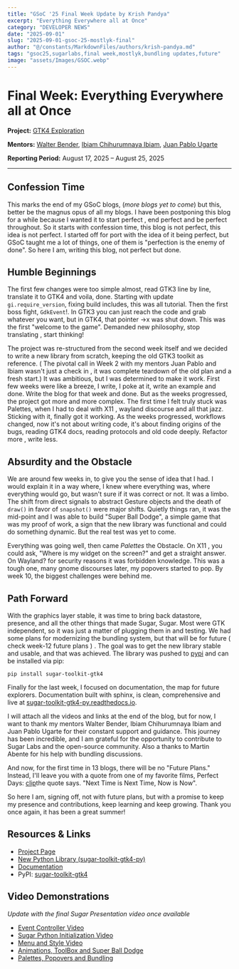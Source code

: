 ```yaml
---
title: "GSoC '25 Final Week Update by Krish Pandya"
excerpt: "Everything Everywhere all at Once"
category: "DEVELOPER NEWS"
date: "2025-09-01"
slug: "2025-09-01-gsoc-25-mostlyk-final"
author: "@/constants/MarkdownFiles/authors/krish-pandya.md"
tags: "gsoc25,sugarlabs,final week,mostlyk,bundling updates,future"
image: "assets/Images/GSOC.webp"
---
```



# Final Week: Everything Everywhere all at Once

**Project:** [GTK4 Exploration](https://summerofcode.withgoogle.com/programs/2025/projects/rsHsYZKy)

**Mentors:** [Walter Bender](https://github.com/walterbender), [Ibiam Chihurumnaya Ibiam](https://github.com/chimosky), [Juan Pablo Ugarte](https://github.com/xjuan)

**Reporting Period:** August 17, 2025 – August 25, 2025

---

## Confession Time

This marks the end of my GSoC blogs, (_more blogs yet to come_) but this, better be the magnus opus of all my blogs. I have been postponing this blog for a while because I wanted it to start perfect , end perfect and be perfect throughout. So it starts with confession time, this blog is not perfect, this idea is not perfect. I started off for port with the idea of it being perfect, but GSoC taught me a lot of things, one of them is "perfection is the enemy of done". So here I am, writing this blog, not perfect but done.

## Humble Beginnings

The first few changes were too simple almost, read GTK3 line by line, translate it to GTK4 and voila, done. Starting with update `gi.require_version`, fixing build includes, this was all tutorial. Then the first boss fight, `GdkEvent`!. In GTK3 you can just reach the code and grab whatever you want, but in GTK4, that pointer ->x was shut down. This was the first "welcome to the game". Demanded new philosophy, stop translating , start thinking!

The project was re-structured from the second week itself and we decided to write a new library from scratch, keeping the old GTK3 toolkit as reference.
( The pivotal call in Week 2 with my mentors Juan Pablo and Ibiam wasn't just a check in , it was complete teardown of the old plan and a fresh start.)
It was ambitious, but I was determined to make it work. First few weeks were like a breeze, I write, I poke at it, write an example and done. Write the blog for that week and done. But as the weeks progressed, the project got more and more complex.
The first time I felt truly stuck was Palettes, when I had to deal with X11 , wayland discourse and all that jazz. Sticking with it, finally got it working.
As the weeks progressed, workflows changed, now it's not about writing code, it's about finding origins of the bugs, reading GTK4 docs, reading protocols and old code deeply. Refactor more , write less.

## Absurdity and the Obstacle

We are around few weeks in, to give you the sense of idea that I had. I would explain it in a way where, I knew where everything was, where everything would go, but wasn't sure if it was correct or not. It was a limbo. The shift from direct signals to abstract Gesture objects and the death of `draw()` in favor of `snapshot()` were major shifts. Quietly things ran, it was the mid-point and I was able to build "Super Ball Dodge", a simple game that was my proof of work, a sign that the new library was functional and could do something dynamic. But the real test was yet to come.

Everything was going well, then came _Palettes_ the Obstacle. On X11 , you could ask, "Where is my widget on the screen?" and get a straight answer. On Wayland? for security reasons it was forbidden knowledge. This was a tough one, many gnome discourses later, my popovers started to pop. By week 10, the biggest challenges were behind me.

## Path Forward

With the graphics layer stable, it was time to bring back datastore, presence, and all the other things that made Sugar, Sugar.
Most were GTK independent, so it was just a matter of plugging them in and testing. We had some plans for modernizing the bundling system, but that will be for future ( check week-12 future plans ) . The goal was to get the new library stable and usable, and that was achieved.
The library was pushed to [pypi](https://pypi.org/project/sugar-toolkit-gtk4/#description) and can be installed via pip:

```
pip install sugar-toolkit-gtk4 
```

Finally for the last week, I focused on documentation, the map for future explorers. Documentation built with sphinx, is clean, comprehensive and live at [sugar-toolkit-gtk4-py.readthedocs.io](https://sugar-toolkit-gtk4-py.readthedocs.io/en/latest/).

I will attach all the videos and links at the end of the blog, but for now, I want to thank my mentors Walter Bender, Ibiam Chihurumnaya Ibiam and Juan Pablo Ugarte for their constant support and guidance. This journey has been incredible, and I am grateful for the opportunity to contribute to Sugar Labs and the open-source community. Also a thanks to Martin Abente for his help with bundling discussions.

And now, for the first time in 13 blogs, there will be no "Future Plans." Instead, I'll leave you with a quote from one of my favorite films, Perfect Days:
[clip](https://youtu.be/F24IoeMlM3Y?si=xeY2M1n1B-fzz0kS)the quote says. "Next Time is Next Time, Now is Now".

So here I am, signing off, not with future plans, but with a promise to keep my presence and contributions, keep learning and keep growing.
Thank you once again, it has been a great summer!

## Resources & Links

- [Project Page](https://summerofcode.withgoogle.com/programs/2025/projects/rsHsYZKy)
- [New Python Library (sugar-toolkit-gtk4-py)](https://github.com/MostlyKIGuess/sugar-toolkit-gtk4-py)
- [Documentation](https://sugar-toolkit-gtk4-py.readthedocs.io/en/latest/)
- PyPI: [sugar-toolkit-gtk4](https://pypi.org/project/sugar-toolkit-gtk4/#description)

## Video Demonstrations

_Update with the final Sugar Presentation video once available_

- [Event Controller Video](https://youtu.be/m0gwwo_0ZDE)
- [Sugar Python Initialization Video](https://youtu.be/OD1PBOK3g94)
- [Menu and Style Video](https://youtu.be/-WTojjHpQLs)
- [Animations, ToolBox and Super Ball Dodge](https://youtu.be/B517C_LTCns)
- [Palettes, Popovers and Bundling](https://youtu.be/gbaG9CaJJ-U)
